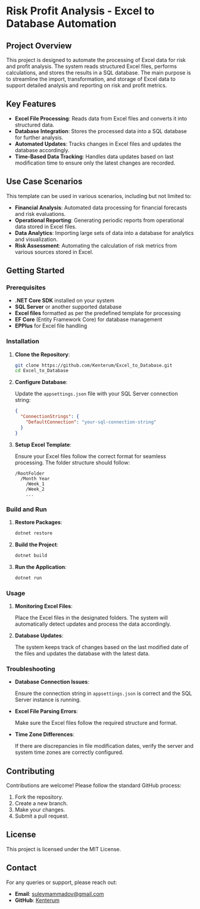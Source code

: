 # Risk Profit Analysis - Excel to Database Automation

## Project Overview

This project is designed to automate the processing of Excel data for risk and profit analysis. The system reads structured Excel files, performs calculations, and stores the results in a SQL database. The main purpose is to streamline the import, transformation, and storage of Excel data to support detailed analysis and reporting on risk and profit metrics.

## Key Features

- **Excel File Processing**: Reads data from Excel files and converts it into structured data.
- **Database Integration**: Stores the processed data into a SQL database for further analysis.
- **Automated Updates**: Tracks changes in Excel files and updates the database accordingly.
- **Time-Based Data Tracking**: Handles data updates based on last modification time to ensure only the latest changes are recorded.

## Use Case Scenarios

This template can be used in various scenarios, including but not limited to:

- **Financial Analysis**: Automated data processing for financial forecasts and risk evaluations.
- **Operational Reporting**: Generating periodic reports from operational data stored in Excel files.
- **Data Analytics**: Importing large sets of data into a database for analytics and visualization.
- **Risk Assessment**: Automating the calculation of risk metrics from various sources stored in Excel.

## Getting Started

### Prerequisites

- **.NET Core SDK** installed on your system
- **SQL Server** or another supported database
- **Excel files** formatted as per the predefined template for processing
- **EF Core** (Entity Framework Core) for database management
- **EPPlus** for Excel file handling

### Installation

1. **Clone the Repository**:
   
   ```bash
   git clone https://github.com/Kenterum/Excel_to_Database.git
   cd Excel_to_Database
   ```

2. **Configure Database**:
   
   Update the `appsettings.json` file with your SQL Server connection string:

   ```json
   {
     "ConnectionStrings": {
       "DefaultConnection": "your-sql-connection-string"
     }
   }
   ```

3. **Setup Excel Template**:

   Ensure your Excel files follow the correct format for seamless processing. The folder structure should follow:

   ```
   /RootFolder
     /Month Year
       /Week_1
       /Week_2
       ...
   ```

### Build and Run

1. **Restore Packages**:
   
   ```bash
   dotnet restore
   ```

2. **Build the Project**:
   
   ```bash
   dotnet build
   ```

3. **Run the Application**:
   
   ```bash
   dotnet run
   ```

### Usage

1. **Monitoring Excel Files**:
   
   Place the Excel files in the designated folders. The system will automatically detect updates and process the data accordingly.

2. **Database Updates**:
   
   The system keeps track of changes based on the last modified date of the files and updates the database with the latest data.

### Troubleshooting

- **Database Connection Issues**:
  
  Ensure the connection string in `appsettings.json` is correct and the SQL Server instance is running.
  
- **Excel File Parsing Errors**:
  
  Make sure the Excel files follow the required structure and format.
  
- **Time Zone Differences**:
  
  If there are discrepancies in file modification dates, verify the server and system time zones are correctly configured.

## Contributing

Contributions are welcome! Please follow the standard GitHub process:

1. Fork the repository.
2. Create a new branch.
3. Make your changes.
4. Submit a pull request.

## License

This project is licensed under the MIT License.

## Contact

For any queries or support, please reach out:

- **Email**: suleymammadov@gmail.com
- **GitHub**: [Kenterum](https://github.com/kenterum)

